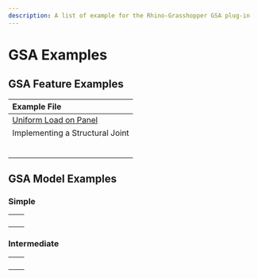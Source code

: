 ```yaml
---
description: A list of example for the Rhino-Grasshopper GSA plug-in
---
```


# GSA Examples

## GSA Feature Examples

| Example File |
| :--- |
| [Uniform Load on Panel](https://drive.google.com/file/d/10ZyMY1iSPJqY560VBIc3_DGYXhyLpQkw/view?usp=sharing) |
| Implementing a Structural Joint |
|  |
|  |
|  |
|  |
|  |
|  |

## GSA Model Examples

### Simple

|  |  |
| :--- | :--- |
|  |  |
|  |  |
|  |  |
|  |  |

### Intermediate

|  |  |
| :--- | :--- |
|  |  |
|  |  |
|  |  |
|  |  |

